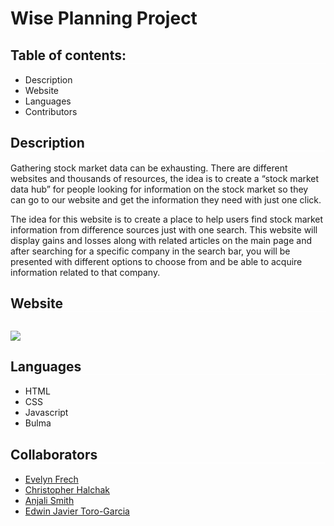 # Wise Planning Project

<h2 style="border-bottom: solid white .5px;"> Table of contents: </h2>

<ul>
<li>Description</li>
<li> Website </li>
<li> Languages </li>
<li> Contributors</li>
</ul>


<h2 style="border-bottom: solid white .5px;">Description</h2>

<p>Gathering stock market data can be exhausting. There are different websites and thousands of resources, the idea is to create a “stock market data hub” for people looking for information on the stock market so they can go to our website and get the information they need with just one click. 
</p>
<p> The idea for this website is to create a place to help users find stock market information from difference sources just with one search.
This website will display gains and losses along with related articles on the main page and after searching for a specific company in the search bar, you will be presented with different options to choose from and be able to acquire information related to that company.
</p>

<h2 style="border-bottom: solid white .5px;">Website<h2>
<!--insert gifs of website: 1 for each page-->
<img src ="./assets/image/aboutUsPage.gif">


<h2 style="border-bottom: solid white .5px;">Languages </h2>

<ul>
<li>HTML</li>
<li>CSS</li>
<li>Javascript</li>
<li>Bulma</li>
</ul>

<h2 style="border-bottom: solid white .5px;">Collaborators</h2>

<ul>
<li><a href="https://github.com/efrech">Evelyn Frech</a></li>
<li><a href="https://github.com/MiniHalchak">Christopher Halchak</a></li>
<li><a href="https://github.com/Akuruu">Anjali Smith</a></li>
<li><a href="https://github.com/EJTG1961">Edwin Javier Toro-Garcia</a></li>
</ul>



